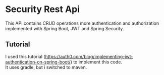 # Security Rest Api
This API contains CRUD operations more authentication and authorization implemented with Spring Boot, JWT and Spring Security.


## Tutorial
I used this tutorial (https://auth0.com/blog/implementing-jwt-authentication-on-spring-boot/) to implement this code. <br>
It uses gradle, but i switched to maven.
